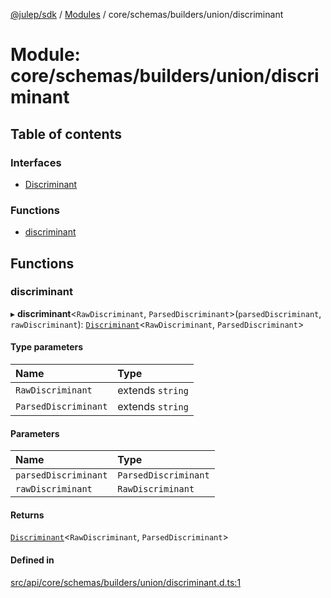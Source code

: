 [@julep/sdk](../README.md) / [Modules](../modules.md) / core/schemas/builders/union/discriminant

# Module: core/schemas/builders/union/discriminant

## Table of contents

### Interfaces

- [Discriminant](../interfaces/core_schemas_builders_union_discriminant.Discriminant.md)

### Functions

- [discriminant](core_schemas_builders_union_discriminant.md#discriminant)

## Functions

### discriminant

▸ **discriminant**\<`RawDiscriminant`, `ParsedDiscriminant`\>(`parsedDiscriminant`, `rawDiscriminant`): [`Discriminant`](../interfaces/core_schemas_builders_union_discriminant.Discriminant.md)\<`RawDiscriminant`, `ParsedDiscriminant`\>

#### Type parameters

| Name | Type |
| :------ | :------ |
| `RawDiscriminant` | extends `string` |
| `ParsedDiscriminant` | extends `string` |

#### Parameters

| Name | Type |
| :------ | :------ |
| `parsedDiscriminant` | `ParsedDiscriminant` |
| `rawDiscriminant` | `RawDiscriminant` |

#### Returns

[`Discriminant`](../interfaces/core_schemas_builders_union_discriminant.Discriminant.md)\<`RawDiscriminant`, `ParsedDiscriminant`\>

#### Defined in

[src/api/core/schemas/builders/union/discriminant.d.ts:1](https://github.com/julep-ai/samantha-monorepo/blob/9aefd53/sdks/js/src/api/core/schemas/builders/union/discriminant.d.ts#L1)
